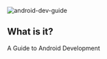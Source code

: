 ![android-dev-guide](https://raw.github.com/niranjan94/android-dev-guide/gh-pages/images/cover.jpg "android-dev-guide")

## What is it?
A Guide to Android Development